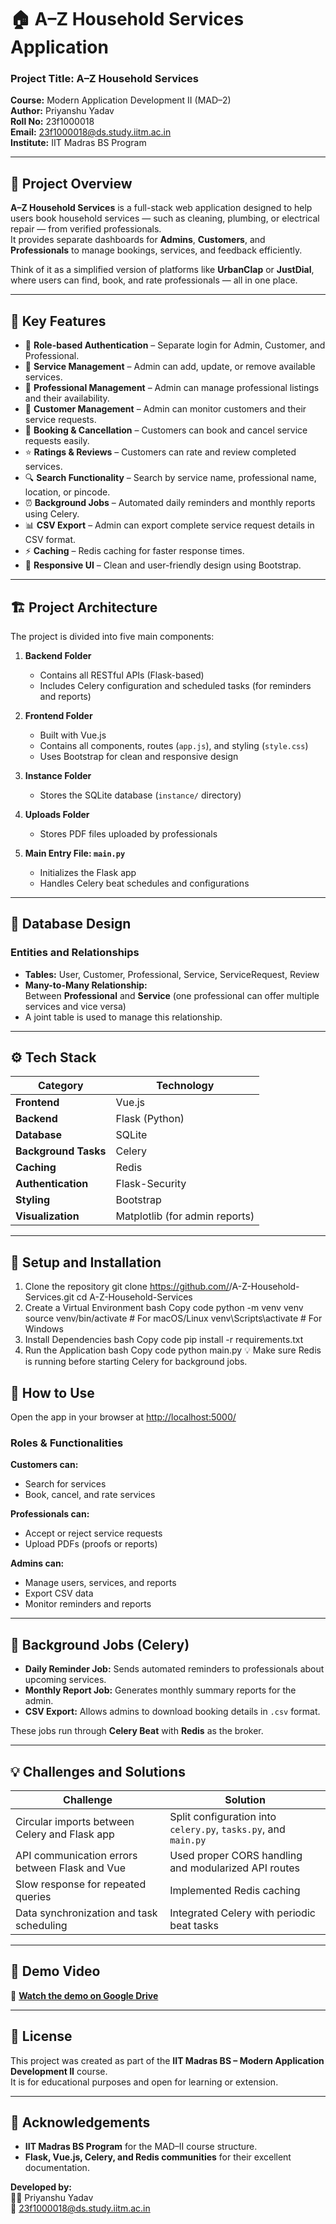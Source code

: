 # 🏠 A–Z Household Services Application

### **Project Title:** A–Z Household Services  
**Course:** Modern Application Development II (MAD–2)  
**Author:** Priyanshu Yadav  
**Roll No:** 23f1000018  
**Email:** 23f1000018@ds.study.iitm.ac.in  
**Institute:** IIT Madras BS Program  

---

## 📘 Project Overview

**A–Z Household Services** is a full-stack web application designed to help users book household services — such as cleaning, plumbing, or electrical repair — from verified professionals.  
It provides separate dashboards for **Admins**, **Customers**, and **Professionals** to manage bookings, services, and feedback efficiently.

Think of it as a simplified version of platforms like **UrbanClap** or **JustDial**, where users can find, book, and rate professionals — all in one place.

---

## 🚀 Key Features

- 🔐 **Role-based Authentication** – Separate login for Admin, Customer, and Professional.  
- 🧰 **Service Management** – Admin can add, update, or remove available services.  
- 👷 **Professional Management** – Admin can manage professional listings and their availability.  
- 👥 **Customer Management** – Admin can monitor customers and their service requests.  
- 📅 **Booking & Cancellation** – Customers can book and cancel service requests easily.  
- ⭐ **Ratings & Reviews** – Customers can rate and review completed services.  
- 🔍 **Search Functionality** – Search by service name, professional name, location, or pincode.  
- ⏰ **Background Jobs** – Automated daily reminders and monthly reports using Celery.  
- 📊 **CSV Export** – Admin can export complete service request details in CSV format.  
- ⚡ **Caching** – Redis caching for faster response times.  
- 🎨 **Responsive UI** – Clean and user-friendly design using Bootstrap.

---

## 🏗️ Project Architecture

The project is divided into five main components:

1. **Backend Folder**  
   - Contains all RESTful APIs (Flask-based)  
   - Includes Celery configuration and scheduled tasks (for reminders and reports)

2. **Frontend Folder**  
   - Built with Vue.js  
   - Contains all components, routes (`app.js`), and styling (`style.css`)  
   - Uses Bootstrap for clean and responsive design

3. **Instance Folder**  
   - Stores the SQLite database (`instance/` directory)

4. **Uploads Folder**  
   - Stores PDF files uploaded by professionals

5. **Main Entry File: `main.py`**  
   - Initializes the Flask app  
   - Handles Celery beat schedules and configurations  

---

## 🧩 Database Design

### **Entities and Relationships**
- **Tables:** User, Customer, Professional, Service, ServiceRequest, Review  
- **Many-to-Many Relationship:**  
  Between **Professional** and **Service** (one professional can offer multiple services and vice versa)  
- A joint table is used to manage this relationship.

---

## ⚙️ Tech Stack

| Category | Technology |
|-----------|-------------|
| **Frontend** | Vue.js |
| **Backend** | Flask (Python) |
| **Database** | SQLite |
| **Background Tasks** | Celery |
| **Caching** | Redis |
| **Authentication** | Flask-Security |
| **Styling** | Bootstrap |
| **Visualization** | Matplotlib (for admin reports) |

---

## 🔧 Setup and Installation

1. Clone the repository
git clone https://github.com/<your-username>/A-Z-Household-Services.git
cd A-Z-Household-Services
2. Create a Virtual Environment
bash
Copy code
python -m venv venv
source venv/bin/activate  # For macOS/Linux
venv\Scripts\activate     # For Windows
3. Install Dependencies
bash
Copy code
pip install -r requirements.txt
4. Run the Application
bash
Copy code
python main.py
💡 Make sure Redis is running before starting Celery for background jobs.

## 🧠 How to Use

Open the app in your browser at [http://localhost:5000/](http://localhost:5000/)

### Roles & Functionalities

**Customers can:**
- Search for services
- Book, cancel, and rate services

**Professionals can:**
- Accept or reject service requests
- Upload PDFs (proofs or reports)

**Admins can:**
- Manage users, services, and reports
- Export CSV data
- Monitor reminders and reports

---

## 🔁 Background Jobs (Celery)

- **Daily Reminder Job:** Sends automated reminders to professionals about upcoming services.  
- **Monthly Report Job:** Generates monthly summary reports for the admin.  
- **CSV Export:** Allows admins to download booking details in `.csv` format.  

These jobs run through **Celery Beat** with **Redis** as the broker.

---

## 💡 Challenges and Solutions

| Challenge | Solution |
|-----------|---------|
| Circular imports between Celery and Flask app | Split configuration into `celery.py`, `tasks.py`, and `main.py` |
| API communication errors between Flask and Vue | Used proper CORS handling and modularized API routes |
| Slow response for repeated queries | Implemented Redis caching |
| Data synchronization and task scheduling | Integrated Celery with periodic beat tasks |

---

## 🎥 Demo Video

🔗 [**Watch the demo on Google Drive**](https://drive.google.com/file/d/1QGXQeBoITN-B_qaPG-QnUjMMIj64p4gU/view?usp=sharing)

---

## 🧾 License

This project was created as part of the **IIT Madras BS – Modern Application Development II** course.  
It is for educational purposes and open for learning or extension.

---

## 🙌 Acknowledgements

- **IIT Madras BS Program** for the MAD–II course structure.  
- **Flask, Vue.js, Celery, and Redis communities** for their excellent documentation.  

**Developed by:**  
👨‍💻 Priyanshu Yadav  
📧 23f1000018@ds.study.iitm.ac.in
